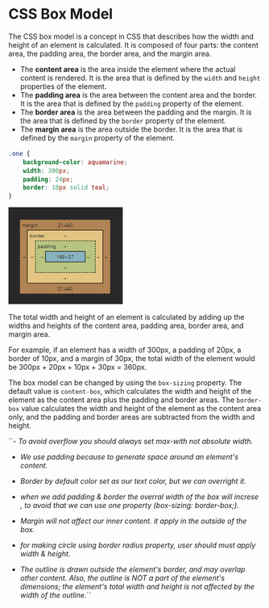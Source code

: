 # CSS Box Model

The CSS box model is a concept in CSS that describes how the width and height of an element is calculated. It is composed of four parts: the content area, the padding area, the border area, and the margin area.

- The **content area** is the area inside the element where the actual content is rendered. It is the area that is defined by the `width` and `height` properties of the element.
- The **padding area** is the area between the content area and the border. It is the area that is defined by the `padding` property of the element.
- The **border area** is the area between the padding and the margin. It is the area that is defined by the `border` property of the element.
- The **margin area** is the area outside the border. It is the area that is defined by the `margin` property of the element.

```CSS
.one {
    background-color: aquamarine;
    width: 300px;
    padding: 24px;
    border: 10px solid teal;
}
```

![CSS Box Model](./src/box.png)

The total width and height of an element is calculated by adding up the widths and heights of the content area, padding area, border area, and margin area.

For example, if an element has a width of 300px, a padding of 20px, a border of 10px, and a margin of 30px, the total width of the element would be 300px + 20px + 10px + 30px = 360px.

The box model can be changed by using the `box-sizing` property. The default value is `content-box`, which calculates the width and height of the element as the content area plus the padding and border areas. The `border-box` value calculates the width and height of the element as the content area only, and the padding and border areas are subtracted from the width and height.

``- _To avoid overflow you should always set max-with not absolute width._

- _We use padding because to generate space around an element's content._ 

- _Border by default color set as our text color, but we can overright it._

- _when we add padding & border the overral width of the box will increse , to avoid that we can use one property (box-sizing: border-box;)._

- _Margin will not affect our inner content. it apply in the outside of the box._

- _for making circle using border radius property, user should must apply width & height._

- _The outline is drawn outside the element's border, and may overlap other content. Also, the outline is NOT a part of the element's dimensions; the element's total width and height is not affected by the width of the outline._``
